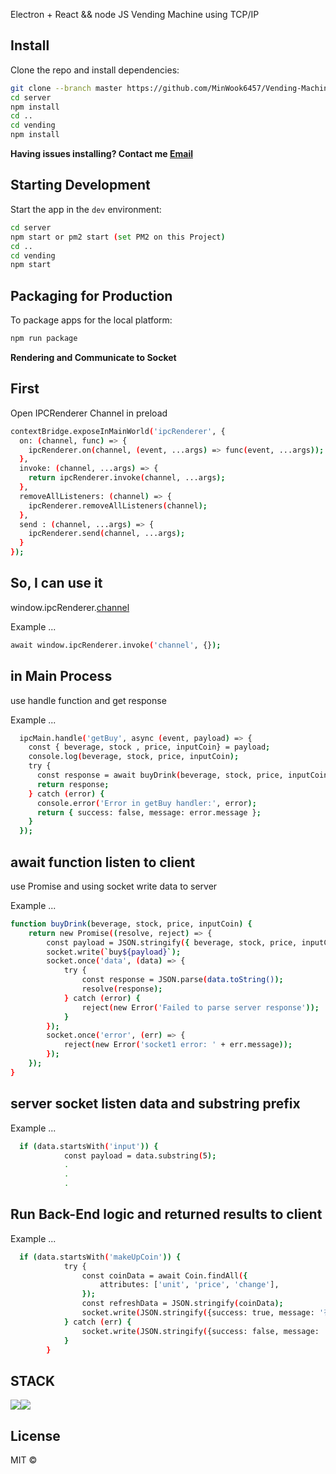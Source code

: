 
<p>
  Electron + React && node JS
  Vending Machine using TCP/IP
</p>

## Install
Clone the repo and install dependencies:

```bash
git clone --branch master https://github.com/MinWook6457/Vending-Machine-Using-TCPIP.git
cd server
npm install
cd ..
cd vending
npm install
```

**Having issues installing? Contact me [Email](minuk6457@gmail.com)**

## Starting Development

Start the app in the `dev` environment:

```bash
cd server
npm start or pm2 start (set PM2 on this Project)
cd ..
cd vending
npm start
```

## Packaging for Production

To package apps for the local platform:

```bash
npm run package
```

**Rendering and Communicate to Socket**

## First

Open IPCRenderer Channel in preload

```bash
contextBridge.exposeInMainWorld('ipcRenderer', {
  on: (channel, func) => {
    ipcRenderer.on(channel, (event, ...args) => func(event, ...args));
  },
  invoke: (channel, ...args) => {
    return ipcRenderer.invoke(channel, ...args);
  },
  removeAllListeners: (channel) => {
    ipcRenderer.removeAllListeners(channel);
  },
  send : (channel, ...args) => {
    ipcRenderer.send(channel, ...args);  
  }
});
```

## So, I can use it

window.ipcRenderer.[channel]('...args')

Example ...

```bash
await window.ipcRenderer.invoke('channel', {});
```

## in Main Process 

use handle function and get response

Example ...

```bash
  ipcMain.handle('getBuy', async (event, payload) => {
    const { beverage, stock , price, inputCoin} = payload;
    console.log(beverage, stock, price, inputCoin);
    try {
      const response = await buyDrink(beverage, stock, price, inputCoin);
      return response;
    } catch (error) {
      console.error('Error in getBuy handler:', error);
      return { success: false, message: error.message };
    }
  });
```

## await function listen to client

use Promise and using socket write data to server

Example ...

```bash
function buyDrink(beverage, stock, price, inputCoin) {
    return new Promise((resolve, reject) => {
        const payload = JSON.stringify({ beverage, stock, price, inputCoin });
        socket.write(`buy${payload}`);
        socket.once('data', (data) => {
            try {
                const response = JSON.parse(data.toString());
                resolve(response);
            } catch (error) {
                reject(new Error('Failed to parse server response'));
            }
        });
        socket.once('error', (err) => {
            reject(new Error('socket1 error: ' + err.message));
        });
    });
}
```

## server socket listen data and substring prefix 

Example ...

```bash
  if (data.startsWith('input')) {
            const payload = data.substring(5);
            .
            .
            .
```

## Run Back-End logic and returned results to client

Example ...

```bash
  if (data.startsWith('makeUpCoin')) {
            try {
                const coinData = await Coin.findAll({
                    attributes: ['unit', 'price', 'change'],
                });
                const refreshData = JSON.stringify(coinData);
                socket.write(JSON.stringify({success: true, message: '전체 화폐 데이터 전달', refreshData}));
            } catch (err) {
                socket.write(JSON.stringify({success: false, message: '화폐 데이터 전달 중 에러'}));
            }
        }
```

## STACK

<img src="https://img.shields.io/badge/Electron-#47848F?style=for-the-badge&logo=Electron&logoColor=white"><img src="https://img.shields.io/badge/Sequelize-##52B0E7?style=for-the-badge&logo=Sequelize-&logoColor=white">


## License
MIT © 
